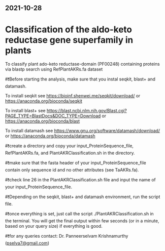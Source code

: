 ## 2021-10-28
# Classification of the aldo-keto reductase gene superfamily in plants
To classify plant ado-keto reductase-domain (PF00248) containing proteins via blastp search using RefPlantAKRs.fa dataset

#❗️Before starting the analysis, make sure that you instal seqkit, blast+ and datamash.

To install seqkit see https://bioinf.shenwei.me/seqkit/download/ or https://anaconda.org/bioconda/seqkit

To install blast+ see https://blast.ncbi.nlm.nih.gov/Blast.cgi?PAGE_TYPE=BlastDocs&DOC_TYPE=Download or https://anaconda.org/bioconda/blast

To install datamash see https://www.gnu.org/software/datamash/download/ or https://anaconda.org/bioconda/datamash

#❗️create a directory and copy your input_ProteinSequence_file, RefPlantAKRs.fa, and PlantAKRClassification.sh in the directory.

#❗️make sure that the fasta header of your input_ProteinSequence_file contain only sequence id and no other attributes (see TaAKRs.fa).

#❗️check line 26 in the PlantAKRClassification.sh file and input the name of your input_ProteinSequence_file. 

#❗️Depending on the seqkit, blast+ and datamash environment, run the script file.

#❗️once everything is set, just call the script ./PlantAKRClassification.sh in the terminal. You will get the final output within few seconds (or in a minute, based on your query size) if everything is good.

#❗️for any queries contact: Dr. Panneerselvam Krishnamurthy (pselva7@gmail.com)
